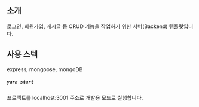 ## 소개

로그인, 회원가입, 게시글 등 CRUD 기능을 작업하기 위한 서버(Backend) 템플릿입니다.

## 사용 스텍

express, mongoose, mongoDB

##### `yarn start`

프로젝트를 localhost:3001 주소로 개발용 모드로 실행합니다.
